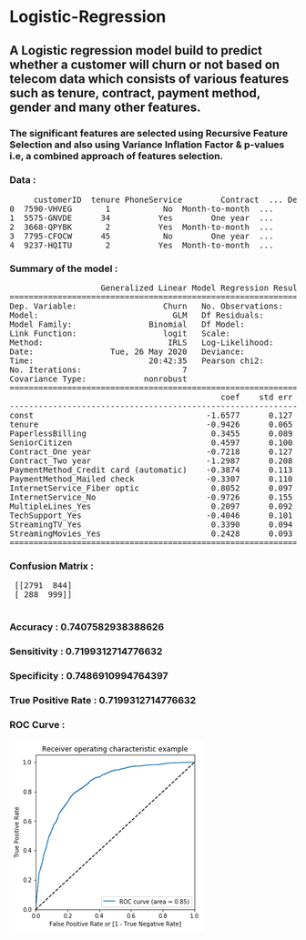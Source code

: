 # Logistic-Regression

<h2>A Logistic regression model build to predict whether a customer will churn or not based on telecom data which consists of various features such as tenure, contract, payment method, gender and many other features.</h2>
<h3>The significant features are selected using Recursive Feature Selection and also using Variance Inflation Factor & p-values i.e, a combined approach of features selection.</h3>
<h3>Data :</h3>
<pre>
     customerID  tenure PhoneService        Contract  ... DeviceProtection TechSupport  StreamingTV StreamingMovies
0  7590-VHVEG       1           No  Month-to-month  ...               No          No           No              No
1  5575-GNVDE      34          Yes        One year  ...              Yes          No           No              No
2  3668-QPYBK       2          Yes  Month-to-month  ...               No          No           No              No
3  7795-CFOCW      45           No        One year  ...              Yes         Yes           No              No
4  9237-HQITU       2          Yes  Month-to-month  ...               No          No           No              No
</pre>

<h3>Summary of the model :</h3> 
<pre>
                   Generalized Linear Model Regression Results
==============================================================================
Dep. Variable:                  Churn   No. Observations:                 4922
Model:                            GLM   Df Residuals:                     4908
Model Family:                Binomial   Df Model:                           13
Link Function:                  logit   Scale:                          1.0000
Method:                          IRLS   Log-Likelihood:                -2025.9
Date:                Tue, 26 May 2020   Deviance:                       4051.9
Time:                        20:42:35   Pearson chi2:                 5.25e+03
No. Iterations:                     7
Covariance Type:            nonrobust
=========================================================================================================
                                            coef    std err          z      P>|z|      [0.025      0.975]
---------------------------------------------------------------------------------------------------------
const                                    -1.6577      0.127    -13.094      0.000      -1.906      -1.410
tenure                                   -0.9426      0.065    -14.480      0.000      -1.070      -0.815
PaperlessBilling                          0.3455      0.089      3.877      0.000       0.171       0.520
SeniorCitizen                             0.4597      0.100      4.613      0.000       0.264       0.655
Contract_One year                        -0.7218      0.127     -5.702      0.000      -0.970      -0.474
Contract_Two year                        -1.2987      0.208     -6.237      0.000      -1.707      -0.891
PaymentMethod_Credit card (automatic)    -0.3874      0.113     -3.442      0.001      -0.608      -0.167
PaymentMethod_Mailed check               -0.3307      0.110     -3.020      0.003      -0.545      -0.116
InternetService_Fiber optic               0.8052      0.097      8.272      0.000       0.614       0.996
InternetService_No                       -0.9726      0.155     -6.261      0.000      -1.277      -0.668
MultipleLines_Yes                         0.2097      0.092      2.279      0.023       0.029       0.390
TechSupport_Yes                          -0.4046      0.101     -4.019      0.000      -0.602      -0.207
StreamingTV_Yes                           0.3390      0.094      3.619      0.000       0.155       0.523
StreamingMovies_Yes                       0.2428      0.093      2.598      0.009       0.060       0.426
=========================================================================================================
</pre>
<h3>Confusion Matrix :</h3>
<pre>
 [[2791  844]
 [ 288  999]]
 </pre>
<h3>Accuracy :  0.7407582938388626</h3>
<h3>Sensitivity :  0.7199312714776632</h3>
<h3>Specificity :  0.7486910994764397</h3>
<h3>True Positive Rate :  0.7199312714776632</h3>
<h3> ROC Curve :</h3>
<img src="ROC_curve.png">

